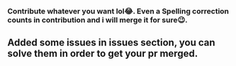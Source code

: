 ### Contribute whatever you want lol😂. Even a Spelling correction counts in contribution and i will merge it for sure😉.
## Added some issues in issues section, you can  solve them in order to get your pr merged.
